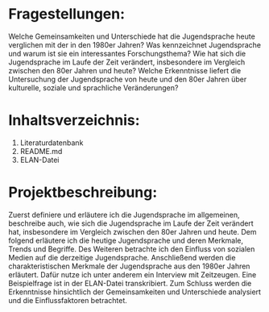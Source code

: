 # Fragestellungen: 

Welche Gemeinsamkeiten und Unterschiede hat die Jugendsprache heute verglichen mit der in den 1980er Jahren?
Was kennzeichnet Jugendsprache und warum ist sie ein interessantes Forschungsthema?
Wie hat sich die Jugendsprache im Laufe der Zeit verändert, insbesondere im Vergleich zwischen den 80er Jahren und heute?
Welche Erkenntnisse liefert die Untersuchung der Jugendsprache von heute und den 80er Jahren über kulturelle, soziale und sprachliche Veränderungen?

# Inhaltsverzeichnis:

1. Literaturdatenbank
2. README.md
3. ELAN-Datei

# Projektbeschreibung:

Zuerst definiere und erläutere ich die Jugendsprache im allgemeinen, beschreibe auch, wie sich die Jugendsprache im Laufe der Zeit verändert hat, insbesondere im Vergleich zwischen den 80er Jahren und heute.
Dem folgend erläutere ich die heutige Jugendsprache und deren Merkmale, Trends und Begriffe. Des Weiteren betrachte ich den Einfluss von sozialen Medien auf die derzeitige Jugendsprache.
Anschließend werden die charakteristischen Merkmale der Jugendsprache aus den 1980er Jahren erläutert. Dafür nutze ich unter anderem ein Interview mit Zeitzeugen. Eine Beispielfrage ist in der ELAN-Datei transkribiert.
Zum Schluss werden die Erkenntnisse hinsichtlich der Gemeinsamkeiten und Unterschiede analysiert und die Einflussfaktoren betrachtet.


